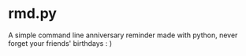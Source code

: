 # rmd.py

A simple command line anniversary reminder made with python, never forget your friends' birthdays : )
